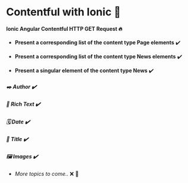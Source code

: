# Contentful with Ionic 🌳
#### Ionic Angular Contentful HTTP GET Request 🔥

- **Present a corresponding list of the content type Page elements** ✔️

- **Present a corresponding list of the content type News elements** ✔️

- **Present a singular element of the content type News** ✔️

#####  ✒️ Author ✔️
#####  📜 Rich Text ✔️
#####  🗓️ Date ✔️
#####  🔡 Title ✔️
#####  🖼️ Images ✔️

- *More topics to come..* ❌ 🍔